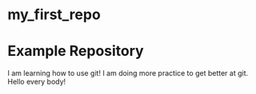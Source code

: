 # my_first_repo

# Example Repository

I am learning how to use git!
I am doing more practice to get better at git.
Hello every body!
